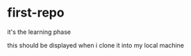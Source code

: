 # first-repo
it's the learning phase

this should be displayed when i clone it into my local machine
